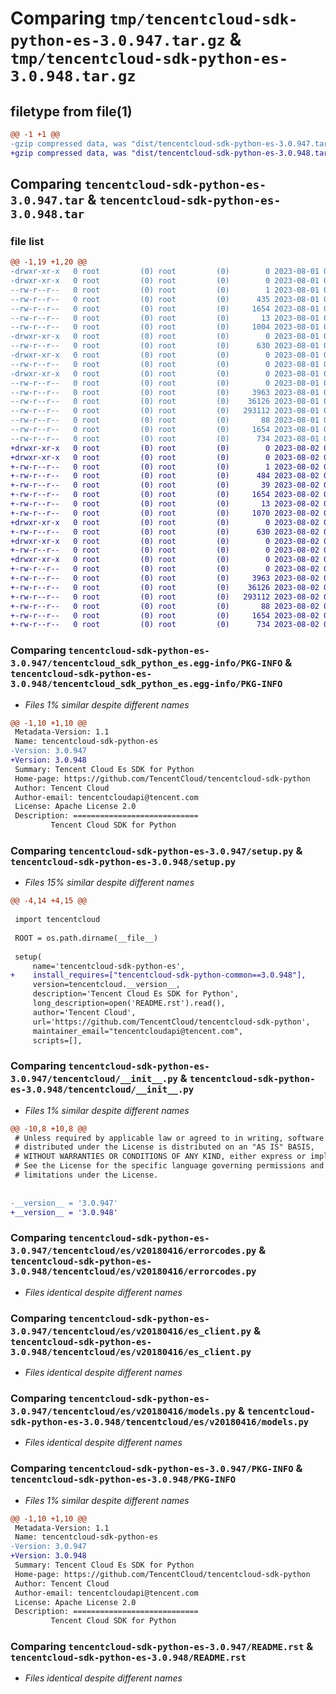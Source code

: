 # Comparing `tmp/tencentcloud-sdk-python-es-3.0.947.tar.gz` & `tmp/tencentcloud-sdk-python-es-3.0.948.tar.gz`

## filetype from file(1)

```diff
@@ -1 +1 @@
-gzip compressed data, was "dist/tencentcloud-sdk-python-es-3.0.947.tar", last modified: Tue Aug  1 00:37:13 2023, max compression
+gzip compressed data, was "dist/tencentcloud-sdk-python-es-3.0.948.tar", last modified: Wed Aug  2 00:29:42 2023, max compression
```

## Comparing `tencentcloud-sdk-python-es-3.0.947.tar` & `tencentcloud-sdk-python-es-3.0.948.tar`

### file list

```diff
@@ -1,19 +1,20 @@
-drwxr-xr-x   0 root         (0) root         (0)        0 2023-08-01 00:37:13.000000 tencentcloud-sdk-python-es-3.0.947/
-drwxr-xr-x   0 root         (0) root         (0)        0 2023-08-01 00:37:13.000000 tencentcloud-sdk-python-es-3.0.947/tencentcloud_sdk_python_es.egg-info/
--rw-r--r--   0 root         (0) root         (0)        1 2023-08-01 00:37:13.000000 tencentcloud-sdk-python-es-3.0.947/tencentcloud_sdk_python_es.egg-info/dependency_links.txt
--rw-r--r--   0 root         (0) root         (0)      435 2023-08-01 00:37:13.000000 tencentcloud-sdk-python-es-3.0.947/tencentcloud_sdk_python_es.egg-info/SOURCES.txt
--rw-r--r--   0 root         (0) root         (0)     1654 2023-08-01 00:37:13.000000 tencentcloud-sdk-python-es-3.0.947/tencentcloud_sdk_python_es.egg-info/PKG-INFO
--rw-r--r--   0 root         (0) root         (0)       13 2023-08-01 00:37:13.000000 tencentcloud-sdk-python-es-3.0.947/tencentcloud_sdk_python_es.egg-info/top_level.txt
--rw-r--r--   0 root         (0) root         (0)     1004 2023-08-01 00:37:13.000000 tencentcloud-sdk-python-es-3.0.947/setup.py
-drwxr-xr-x   0 root         (0) root         (0)        0 2023-08-01 00:37:13.000000 tencentcloud-sdk-python-es-3.0.947/tencentcloud/
--rw-r--r--   0 root         (0) root         (0)      630 2023-08-01 00:37:13.000000 tencentcloud-sdk-python-es-3.0.947/tencentcloud/__init__.py
-drwxr-xr-x   0 root         (0) root         (0)        0 2023-08-01 00:37:13.000000 tencentcloud-sdk-python-es-3.0.947/tencentcloud/es/
--rw-r--r--   0 root         (0) root         (0)        0 2023-08-01 00:37:13.000000 tencentcloud-sdk-python-es-3.0.947/tencentcloud/es/__init__.py
-drwxr-xr-x   0 root         (0) root         (0)        0 2023-08-01 00:37:13.000000 tencentcloud-sdk-python-es-3.0.947/tencentcloud/es/v20180416/
--rw-r--r--   0 root         (0) root         (0)        0 2023-08-01 00:37:13.000000 tencentcloud-sdk-python-es-3.0.947/tencentcloud/es/v20180416/__init__.py
--rw-r--r--   0 root         (0) root         (0)     3963 2023-08-01 00:37:13.000000 tencentcloud-sdk-python-es-3.0.947/tencentcloud/es/v20180416/errorcodes.py
--rw-r--r--   0 root         (0) root         (0)    36126 2023-08-01 00:37:13.000000 tencentcloud-sdk-python-es-3.0.947/tencentcloud/es/v20180416/es_client.py
--rw-r--r--   0 root         (0) root         (0)   293112 2023-08-01 00:37:13.000000 tencentcloud-sdk-python-es-3.0.947/tencentcloud/es/v20180416/models.py
--rw-r--r--   0 root         (0) root         (0)       88 2023-08-01 00:37:13.000000 tencentcloud-sdk-python-es-3.0.947/setup.cfg
--rw-r--r--   0 root         (0) root         (0)     1654 2023-08-01 00:37:13.000000 tencentcloud-sdk-python-es-3.0.947/PKG-INFO
--rw-r--r--   0 root         (0) root         (0)      734 2023-08-01 00:37:13.000000 tencentcloud-sdk-python-es-3.0.947/README.rst
+drwxr-xr-x   0 root         (0) root         (0)        0 2023-08-02 00:29:42.000000 tencentcloud-sdk-python-es-3.0.948/
+drwxr-xr-x   0 root         (0) root         (0)        0 2023-08-02 00:29:42.000000 tencentcloud-sdk-python-es-3.0.948/tencentcloud_sdk_python_es.egg-info/
+-rw-r--r--   0 root         (0) root         (0)        1 2023-08-02 00:29:42.000000 tencentcloud-sdk-python-es-3.0.948/tencentcloud_sdk_python_es.egg-info/dependency_links.txt
+-rw-r--r--   0 root         (0) root         (0)      484 2023-08-02 00:29:42.000000 tencentcloud-sdk-python-es-3.0.948/tencentcloud_sdk_python_es.egg-info/SOURCES.txt
+-rw-r--r--   0 root         (0) root         (0)       39 2023-08-02 00:29:42.000000 tencentcloud-sdk-python-es-3.0.948/tencentcloud_sdk_python_es.egg-info/requires.txt
+-rw-r--r--   0 root         (0) root         (0)     1654 2023-08-02 00:29:42.000000 tencentcloud-sdk-python-es-3.0.948/tencentcloud_sdk_python_es.egg-info/PKG-INFO
+-rw-r--r--   0 root         (0) root         (0)       13 2023-08-02 00:29:42.000000 tencentcloud-sdk-python-es-3.0.948/tencentcloud_sdk_python_es.egg-info/top_level.txt
+-rw-r--r--   0 root         (0) root         (0)     1070 2023-08-02 00:29:42.000000 tencentcloud-sdk-python-es-3.0.948/setup.py
+drwxr-xr-x   0 root         (0) root         (0)        0 2023-08-02 00:29:42.000000 tencentcloud-sdk-python-es-3.0.948/tencentcloud/
+-rw-r--r--   0 root         (0) root         (0)      630 2023-08-02 00:29:42.000000 tencentcloud-sdk-python-es-3.0.948/tencentcloud/__init__.py
+drwxr-xr-x   0 root         (0) root         (0)        0 2023-08-02 00:29:42.000000 tencentcloud-sdk-python-es-3.0.948/tencentcloud/es/
+-rw-r--r--   0 root         (0) root         (0)        0 2023-08-02 00:29:42.000000 tencentcloud-sdk-python-es-3.0.948/tencentcloud/es/__init__.py
+drwxr-xr-x   0 root         (0) root         (0)        0 2023-08-02 00:29:42.000000 tencentcloud-sdk-python-es-3.0.948/tencentcloud/es/v20180416/
+-rw-r--r--   0 root         (0) root         (0)        0 2023-08-02 00:29:42.000000 tencentcloud-sdk-python-es-3.0.948/tencentcloud/es/v20180416/__init__.py
+-rw-r--r--   0 root         (0) root         (0)     3963 2023-08-02 00:29:42.000000 tencentcloud-sdk-python-es-3.0.948/tencentcloud/es/v20180416/errorcodes.py
+-rw-r--r--   0 root         (0) root         (0)    36126 2023-08-02 00:29:42.000000 tencentcloud-sdk-python-es-3.0.948/tencentcloud/es/v20180416/es_client.py
+-rw-r--r--   0 root         (0) root         (0)   293112 2023-08-02 00:29:42.000000 tencentcloud-sdk-python-es-3.0.948/tencentcloud/es/v20180416/models.py
+-rw-r--r--   0 root         (0) root         (0)       88 2023-08-02 00:29:42.000000 tencentcloud-sdk-python-es-3.0.948/setup.cfg
+-rw-r--r--   0 root         (0) root         (0)     1654 2023-08-02 00:29:42.000000 tencentcloud-sdk-python-es-3.0.948/PKG-INFO
+-rw-r--r--   0 root         (0) root         (0)      734 2023-08-02 00:29:42.000000 tencentcloud-sdk-python-es-3.0.948/README.rst
```

### Comparing `tencentcloud-sdk-python-es-3.0.947/tencentcloud_sdk_python_es.egg-info/PKG-INFO` & `tencentcloud-sdk-python-es-3.0.948/tencentcloud_sdk_python_es.egg-info/PKG-INFO`

 * *Files 1% similar despite different names*

```diff
@@ -1,10 +1,10 @@
 Metadata-Version: 1.1
 Name: tencentcloud-sdk-python-es
-Version: 3.0.947
+Version: 3.0.948
 Summary: Tencent Cloud Es SDK for Python
 Home-page: https://github.com/TencentCloud/tencentcloud-sdk-python
 Author: Tencent Cloud
 Author-email: tencentcloudapi@tencent.com
 License: Apache License 2.0
 Description: ============================
         Tencent Cloud SDK for Python
```

### Comparing `tencentcloud-sdk-python-es-3.0.947/setup.py` & `tencentcloud-sdk-python-es-3.0.948/setup.py`

 * *Files 15% similar despite different names*

```diff
@@ -4,14 +4,15 @@
 
 import tencentcloud
 
 ROOT = os.path.dirname(__file__)
 
 setup(
     name='tencentcloud-sdk-python-es',
+    install_requires=["tencentcloud-sdk-python-common==3.0.948"],
     version=tencentcloud.__version__,
     description='Tencent Cloud Es SDK for Python',
     long_description=open('README.rst').read(),
     author='Tencent Cloud',
     url='https://github.com/TencentCloud/tencentcloud-sdk-python',
     maintainer_email="tencentcloudapi@tencent.com",
     scripts=[],
```

### Comparing `tencentcloud-sdk-python-es-3.0.947/tencentcloud/__init__.py` & `tencentcloud-sdk-python-es-3.0.948/tencentcloud/__init__.py`

 * *Files 1% similar despite different names*

```diff
@@ -10,8 +10,8 @@
 # Unless required by applicable law or agreed to in writing, software
 # distributed under the License is distributed on an "AS IS" BASIS,
 # WITHOUT WARRANTIES OR CONDITIONS OF ANY KIND, either express or implied.
 # See the License for the specific language governing permissions and
 # limitations under the License.
 
 
-__version__ = '3.0.947'
+__version__ = '3.0.948'
```

### Comparing `tencentcloud-sdk-python-es-3.0.947/tencentcloud/es/v20180416/errorcodes.py` & `tencentcloud-sdk-python-es-3.0.948/tencentcloud/es/v20180416/errorcodes.py`

 * *Files identical despite different names*

### Comparing `tencentcloud-sdk-python-es-3.0.947/tencentcloud/es/v20180416/es_client.py` & `tencentcloud-sdk-python-es-3.0.948/tencentcloud/es/v20180416/es_client.py`

 * *Files identical despite different names*

### Comparing `tencentcloud-sdk-python-es-3.0.947/tencentcloud/es/v20180416/models.py` & `tencentcloud-sdk-python-es-3.0.948/tencentcloud/es/v20180416/models.py`

 * *Files identical despite different names*

### Comparing `tencentcloud-sdk-python-es-3.0.947/PKG-INFO` & `tencentcloud-sdk-python-es-3.0.948/PKG-INFO`

 * *Files 1% similar despite different names*

```diff
@@ -1,10 +1,10 @@
 Metadata-Version: 1.1
 Name: tencentcloud-sdk-python-es
-Version: 3.0.947
+Version: 3.0.948
 Summary: Tencent Cloud Es SDK for Python
 Home-page: https://github.com/TencentCloud/tencentcloud-sdk-python
 Author: Tencent Cloud
 Author-email: tencentcloudapi@tencent.com
 License: Apache License 2.0
 Description: ============================
         Tencent Cloud SDK for Python
```

### Comparing `tencentcloud-sdk-python-es-3.0.947/README.rst` & `tencentcloud-sdk-python-es-3.0.948/README.rst`

 * *Files identical despite different names*

